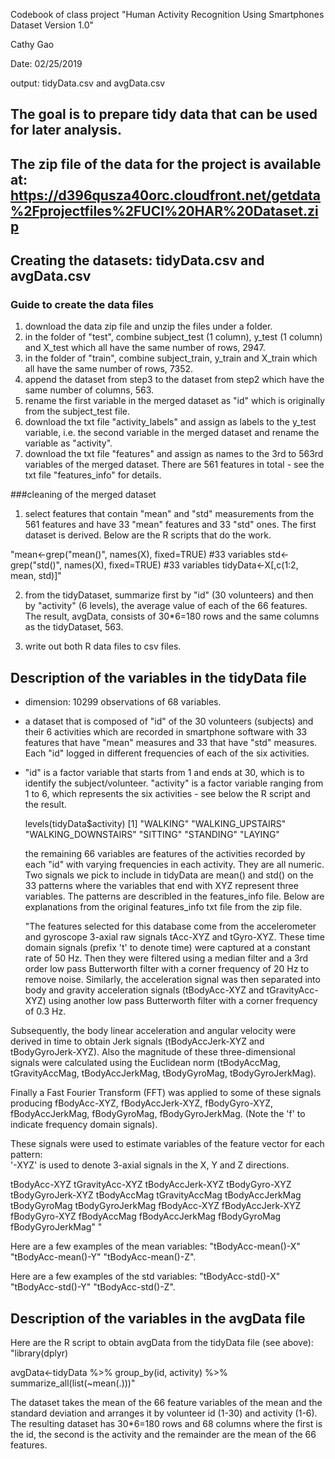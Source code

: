 Codebook of class project 
"Human Activity Recognition Using Smartphones Dataset
Version 1.0"

Cathy Gao

Date: 02/25/2019

output: tidyData.csv and avgData.csv

## The goal is to prepare tidy data that can be used for later analysis.

## The zip file of the data for the project is available at: https://d396qusza40orc.cloudfront.net/getdata%2Fprojectfiles%2FUCI%20HAR%20Dataset.zip 

## Creating the datasets: tidyData.csv and avgData.csv

### Guide to create the data files
1. download the data zip file and unzip the files under a folder. 
2. in the folder of "test", combine subject_test (1 column), y_test (1 column) and X_test which all have the same number of rows, 2947. 
3. in the folder of "train", combine subject_train, y_train and X_train which all have the same number of rows, 7352.
4. append the dataset from step3 to the dataset from step2 which have the same number of columns, 563. 
5. rename the first variable in the merged dataset as "id" which is originally from the subject_test file. 
6. download the txt file "activity_labels" and assign as labels to the y_test variable, i.e. the second variable in the merged dataset and rename the variable as "activity". 
7. download the txt file "features" and assign as names to the 3rd to 563rd variables of the merged dataset. There are 561 features in total - see the txt file "features_info" for details. 

###cleaning of the merged dataset
1. select features that contain "mean" and "std" measurements from the 561 features and have 33 "mean" features and 33 "std" ones. The first dataset is derived. Below are the R scripts that do the work. 

"mean<-grep("mean()", names(X), fixed=TRUE) #33 variables
std<-grep("std()", names(X), fixed=TRUE) #33 variables
tidyData<-X[,c(1:2, mean, std)]"

2. from the tidyDataset, summarize first by "id" (30 volunteers) and then by "activity" (6 levels), the average value of each of the 66 features. The result, avgData, consists of 30*6=180 rows and the same columns as the tidyDataset, 563. 

3. write out both R data files to csv files.  

## Description of the variables in the tidyData file
  - dimension: 10299 observations of 68 variables. 
  - a dataset that is composed of "id" of the 30 volunteers (subjects) and their 6 activities which are recorded in smartphone software with 33 features that have "mean" measures and 33 that have "std" measures. Each "id" logged in different frequencies of each of the six activities. 
  - "id" is a factor variable that starts from 1 and ends at 30, which is to identify the subject/volunteer.
    "activity" is a factor variable ranging from 1 to 6, which represents the six activities - see below the R script and the result. 
    
    levels(tidyData$activity)
[1] "WALKING"            "WALKING_UPSTAIRS"   "WALKING_DOWNSTAIRS" "SITTING"            "STANDING"           "LAYING"   

    the remaining 66 variables are features of the activities recorded by each "id" with varying frequencies in each activity. They are all numeric. Two signals we pick to include in tidyData are mean() and std() on the 33 patterns where the variables that end with XYZ represent three variables. The patterns are describled in the features_info file. 
    Below are explanations from the original features_info txt file from the zip file. 
    
    "The features selected for this database come from the accelerometer and gyroscope 3-axial raw signals tAcc-XYZ and tGyro-XYZ. These time domain signals (prefix 't' to denote time) were captured at a constant rate of 50 Hz. Then they were filtered using a median filter and a 3rd order low pass Butterworth filter with a corner frequency of 20 Hz to remove noise. Similarly, the acceleration signal was then separated into body and gravity acceleration signals (tBodyAcc-XYZ and tGravityAcc-XYZ) using another low pass Butterworth filter with a corner frequency of 0.3 Hz. 

Subsequently, the body linear acceleration and angular velocity were derived in time to obtain Jerk signals (tBodyAccJerk-XYZ and tBodyGyroJerk-XYZ). Also the magnitude of these three-dimensional signals were calculated using the Euclidean norm (tBodyAccMag, tGravityAccMag, tBodyAccJerkMag, tBodyGyroMag, tBodyGyroJerkMag). 

Finally a Fast Fourier Transform (FFT) was applied to some of these signals producing fBodyAcc-XYZ, fBodyAccJerk-XYZ, fBodyGyro-XYZ, fBodyAccJerkMag, fBodyGyroMag, fBodyGyroJerkMag. (Note the 'f' to indicate frequency domain signals). 

These signals were used to estimate variables of the feature vector for each pattern:  
'-XYZ' is used to denote 3-axial signals in the X, Y and Z directions.

tBodyAcc-XYZ
tGravityAcc-XYZ
tBodyAccJerk-XYZ
tBodyGyro-XYZ
tBodyGyroJerk-XYZ
tBodyAccMag
tGravityAccMag
tBodyAccJerkMag
tBodyGyroMag
tBodyGyroJerkMag
fBodyAcc-XYZ
fBodyAccJerk-XYZ
fBodyGyro-XYZ
fBodyAccMag
fBodyAccJerkMag
fBodyGyroMag
fBodyGyroJerkMag"
"

Here are a few examples of the mean variables: "tBodyAcc-mean()-X" "tBodyAcc-mean()-Y" "tBodyAcc-mean()-Z". 

Here are a few examples of the std variables: "tBodyAcc-std()-X" "tBodyAcc-std()-Y" "tBodyAcc-std()-Z". 


## Description of the variables in the avgData file
Here are the R script to obtain avgData from the tidyData file (see above): 
"library(dplyr)

avgData<-tidyData %>% group_by(id, activity) %>% summarize_all(list(~mean(.)))"

The dataset takes the mean of the 66 feature variables of the mean and the standard deviation and arranges it by volunteer id (1-30) and activity (1-6). The resulting dataset has 30*6=180 rows and 68 columns where the first is the id, the second is the activity and the remainder are the mean of the 66 features. 



          